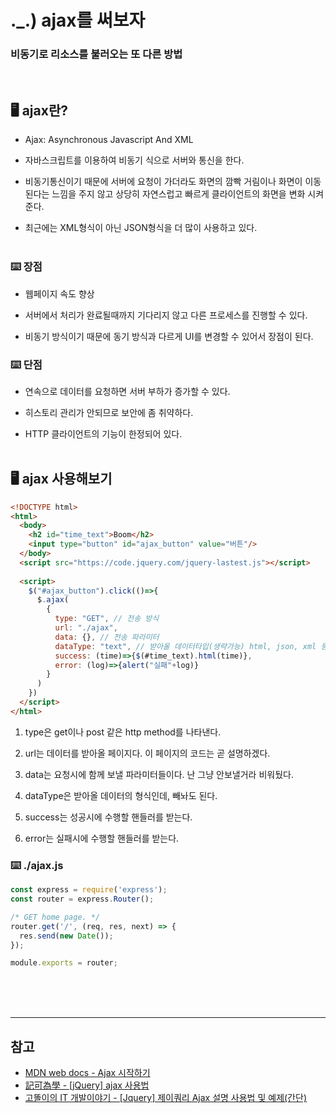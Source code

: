 # ._.) ajax를 써보자
### 비동기로 리소스를 불러오는 또 다른 방법
<br/>

## 🖥 ajax란?
* Ajax: Asynchronous Javascript And XML

* 자바스크립트를 이용하여 비동기 식으로 서버와 통신을 한다.

* 비동기통신이기 때문에 서버에 요청이 가더라도 화면의 깜빡 거림이나 화면이 이동 된다는 느낌을 주지 않고 상당히 자연스럽고 빠르게 클라이언트의 화면을 변화 시켜준다.

* 최근에는 XML형식이 아닌 JSON형식을 더 많이 사용하고 있다.
<br/><br/>

### ⌨️ 장점
* 웹페이지 속도 향상

* 서버에서 처리가 완료될때까지 기다리지 않고 다른 프로세스를 진행할 수 있다.

* 비동기 방식이기 때문에 동기 방식과 다르게 UI를 변경할 수 있어서 장점이 된다.

### ⌨️ 단점
* 연속으로 데이터를 요청하면 서버 부하가 증가할 수 있다.

* 히스토리 관리가 안되므로 보안에 좀 취약하다.

* HTTP 클라이언트의 기능이 한정되어 있다.
<br/><br/>

## 🖥 ajax 사용해보기

```html
<!DOCTYPE html>
<html>
  <body>
    <h2 id="time_text">Boom</h2>
    <input type="button" id="ajax_button" value="버튼"/>
  </body>
  <script src="https://code.jquery.com/jquery-lastest.js"></script>
  
  <script>
    $("#ajax_button").click(()=>{
      $.ajax(
        {
          type: "GET", // 전송 방식
          url: "./ajax",
          data: {}, // 전송 파라미터
          dataType: "text", // 받아올 데이터타입(생략가능) html, json, xml 등
          success: (time)=>{$(#time_text).html(time)},
          error: (log)=>{alert("실패"+log)}
        }
      )
    })
  </script>
</html>
```

1. type은 get이나 post 같은 http method를 나타낸다.

2. url는 데이터를 받아올 페이지다. 이 페이지의 코드는 곧 설명하겠다.

3. data는 요청시에 함께 보낼 파라미터들이다. 난 그냥 안보낼거라 비워뒀다.

4. dataType은 받아올 데이터의 형식인데, 빼놔도 된다.

5. success는 성공시에 수행할 핸들러를 받는다.

6. error는 실패시에 수행할 핸들러를 받는다.

### ⌨️ ./ajax.js
```js
const express = require('express');
const router = express.Router();

/* GET home page. */
router.get('/', (req, res, next) => {
  res.send(new Date());
});

module.exports = router;
```
<br/><br/><br/>

***
## 참고
* [MDN web docs - Ajax 시작하기](https://developer.mozilla.org/ko/docs/Web/Guide/AJAX/Getting_Started)
* [記可為學 - [jQuery] ajax 사용법](https://m.blog.naver.com/sssang97/221640020197)
* [고똘이의 IT 개발이야기 - [Jquery] 제이쿼리 Ajax 설명 사용법 및 예제(간단)](https://dion-ko.tistory.com/59)
